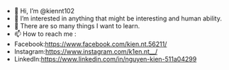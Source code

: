 - 👋 Hi, I’m @kiennt102
- 👀 I’m interested in anything that might be interesting and human ability.
- 🌱 There are so many things I want to learn.
- 📫 How to reach me :
- Facebook:https://www.facebook.com/kien.nt.56211/
- Instagram:https://www.instagram.com/k1en.nt__/
- LinkedIn:https://www.linkedin.com/in/nguyen-kien-511a04299
<!---
kiennt102/kiennt102 is a ✨ special ✨ repository because its `README.md` (this file) appears on your GitHub profile.
You can click the Preview link to take a look at your changes.
--->
